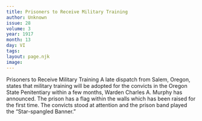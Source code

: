 ```yaml
---
title: Prisoners to Receive Military Training
author: Unknown
issue: 28
volume: 3
year: 1917
month: 13
day: VI
tags:
layout: page.njk
image:
---
```

Prisoners to Receive Military Training    A late dispatch from Salem, Oregon, states that military training will be adopted for the convicts in the Oregon State Penitentiary within a few months, Warden Charles A. Murphy has announced.       The prison has a flag within the walls which has been raised for the first time. The convicts stood at attention and the prison band played the “Star-spangled Banner.” 




